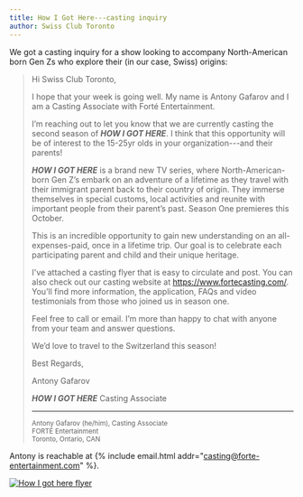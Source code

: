 ```yaml
---
title: How I Got Here---casting inquiry
author: Swiss Club Toronto
---
```


We got a casting inquiry for a show looking to accompany North-American born
Gen Zs who explore their (in our case, Swiss) origins:

> Hi Swiss Club Toronto,
>
> I hope that your week is going well. My name is Antony Gafarov and I am a
> Casting Associate with Forté Entertainment.
>
> I’m reaching out to let you know that we are currently casting the second
> season of _**HOW I GOT HERE**_. I think that this opportunity will be of
> interest to the 15-25yr olds in your organization---and their parents!
>
> _**HOW I GOT HERE**_ is a brand new TV series, where North-American-born Gen
> Z’s embark on an adventure of a lifetime as they travel with their immigrant
> parent back to their country of origin. They immerse themselves in special
> customs, local activities and reunite with important people from their parent’s
> past. Season One premieres this October.
>
> This is an incredible opportunity to gain new understanding on an
> all-expenses-paid, once in a lifetime trip. Our goal is to celebrate each
> participating parent and child and their unique heritage.
>
> I've attached a casting flyer that is easy to circulate and post. You can
> also check out our casting website at <https://www.fortecasting.com/>. You’ll
> find more information, the application, FAQs and video testimonials from
> those who joined us in season one.
>
> Feel free to call or email. I’m more than happy to chat with anyone from your
> team and answer questions.
>
> We’d love to travel to the Switzerland this season!
>
> Best Regards,
>
> Antony Gafarov
>
> _**HOW I GOT HERE**_ Casting Associate
>
> ---
>
> <small>Antony Gafarov (he/him), Casting Associate</small>\
> <small>FORTÉ Entertainment</small>\
> <small>Toronto, Ontario, CAN</small>

Antony is reachable at {% include email.html
addr="casting@forte-entertainment.com" %}.

[![How I got here flyer][flyer]][flyer]

[flyer]: <{% link assets/images/2022-09-09-how-i-got-here.webp %}>
